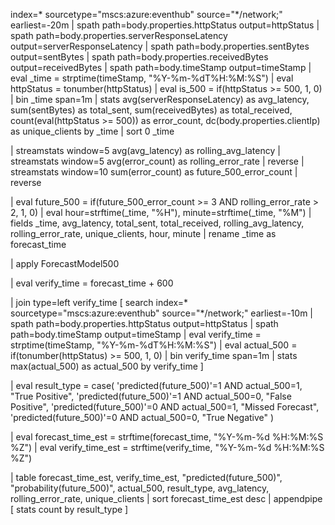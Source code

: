 index=* sourcetype="mscs:azure:eventhub" source="*/network;" earliest=-20m
| spath path=body.properties.httpStatus output=httpStatus
| spath path=body.properties.serverResponseLatency output=serverResponseLatency
| spath path=body.properties.sentBytes output=sentBytes
| spath path=body.properties.receivedBytes output=receivedBytes
| spath path=body.timeStamp output=timeStamp
| eval _time = strptime(timeStamp, "%Y-%m-%dT%H:%M:%S")
| eval httpStatus = tonumber(httpStatus)
| eval is_500 = if(httpStatus >= 500, 1, 0)
| bin _time span=1m
| stats 
    avg(serverResponseLatency) as avg_latency,
    sum(sentBytes) as total_sent,
    sum(receivedBytes) as total_received,
    count(eval(httpStatus >= 500)) as error_count,
    dc(body.properties.clientIp) as unique_clients
  by _time
| sort 0 _time

| streamstats window=5 avg(avg_latency) as rolling_avg_latency
| streamstats window=5 avg(error_count) as rolling_error_rate
| reverse
| streamstats window=10 sum(error_count) as future_500_error_count
| reverse

| eval future_500 = if(future_500_error_count >= 3 AND rolling_error_rate > 2, 1, 0)
| eval hour=strftime(_time, "%H"), minute=strftime(_time, "%M")
| fields _time, avg_latency, total_sent, total_received, rolling_avg_latency, rolling_error_rate, unique_clients, hour, minute
| rename _time as forecast_time

| apply ForecastModel500

| eval verify_time = forecast_time + 600

| join type=left verify_time 
    [
    search index=* sourcetype="mscs:azure:eventhub" source="*/network;" earliest=-10m
    | spath path=body.properties.httpStatus output=httpStatus
    | spath path=body.timeStamp output=timeStamp
    | eval verify_time = strptime(timeStamp, "%Y-%m-%dT%H:%M:%S")
    | eval actual_500 = if(tonumber(httpStatus) >= 500, 1, 0)
    | bin verify_time span=1m
    | stats max(actual_500) as actual_500 by verify_time
    ]

| eval result_type = case(
    'predicted(future_500)'=1 AND actual_500=1, "True Positive",
    'predicted(future_500)'=1 AND actual_500=0, "False Positive",
    'predicted(future_500)'=0 AND actual_500=1, "Missed Forecast",
    'predicted(future_500)'=0 AND actual_500=0, "True Negative"
)

| eval forecast_time_est = strftime(forecast_time, "%Y-%m-%d %H:%M:%S %Z")
| eval verify_time_est = strftime(verify_time, "%Y-%m-%d %H:%M:%S %Z")

| table forecast_time_est, verify_time_est, "predicted(future_500)", "probability(future_500)", actual_500, result_type, avg_latency, rolling_error_rate, unique_clients
| sort forecast_time_est desc
| appendpipe [ stats count by result_type ]